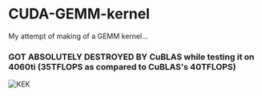 # CUDA-GEMM-kernel
My attempt of making of a GEMM kernel...

### GOT ABSOLUTELY DESTROYED BY CuBLAS while testing it on 4060ti (35TFLOPS as compared to CuBLAS's 40TFLOPS)
![KEK](https://media.tenor.com/q_t5-GA1eIkAAAAM/kekw-dow.gif)
